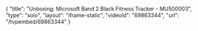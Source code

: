 {
    "title": "Unboxing: Microsoft Band 2 Black Fitness Tracker - MU500003",
    "type": "solo",
    "layout": "iframe-static",
    "videoId": "69863344",
    "url": "\/tvpembed\/69863344"
}
